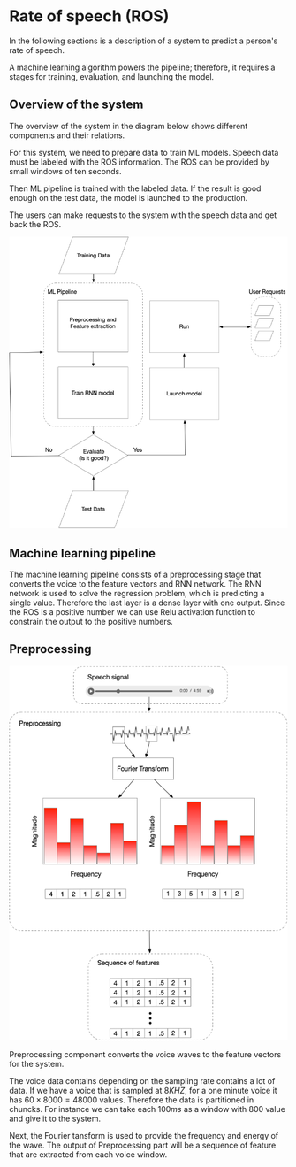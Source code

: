 # Rate of speech (ROS)

In the following sections is a description of a system to predict a person's rate of speech.

A machine learning algorithm powers the pipeline; therefore, it requires a
stages for training, evaluation, and launching the model.

## Overview of the system

The overview of the system in the diagram below shows different components and their
relations.

For this system, we need to prepare data to train ML models.
Speech data must be labeled with the ROS information.
The ROS can be provided by small windows of ten seconds.


Then ML pipeline is trained with the labeled data. If the result is good
enough on the test data, the model is launched to the production. 

The users can make requests to the system with the speech data and get back the
ROS.


![diagram](figs/ros_image.png)

## Machine learning pipeline

The machine learning pipeline consists of a preprocessing stage that converts
the voice to the feature vectors and RNN network.
The RNN network is used to solve the regression problem, which is predicting a
single value. 
Therefore the last layer is a dense layer with one output. 
Since the ROS is a positive number we can use Relu activation function to
constrain the output to the positive numbers.



## Preprocessing

![Preprocessing](figs/ros_preprocessing.png)

Preprocessing component converts the voice waves to the feature vectors for the
system.

The voice data contains depending on the sampling rate contains a lot of data. 
If we have a voice that is sampled at $8KHZ$, for a one minute voice it has $60
\times 8000 = 48000$ values.
Therefore the data is partitioned in chuncks. 
For instance we can take each $100 ms$ as a window with $800$ value and give it to the system.


Next, the Fourier tansform is used to provide the frequency and energy of the wave.
The output of Preprocessing part will be a sequence of feature that are
extracted from each voice window. 



